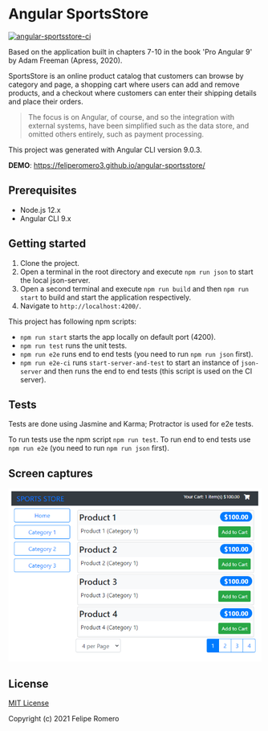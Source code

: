 # Angular SportsStore

[![angular-sportsstore-ci][ci-badge]][ci-workflow]

Based on the application built in chapters 7-10 in the book 'Pro Angular 9' by Adam Freeman (Apress, 2020).

SportsStore is an online product catalog that customers can browse by category and page, a shopping cart
where users can add and remove products, and a checkout where customers can enter their shipping details
and place their orders.

>The focus is on Angular, of course, and so the integration with external systems, have been
simplified such as the data store, and omitted others entirely, such as payment processing.

This project was generated with Angular CLI version 9.0.3.

**DEMO**: <https://feliperomero3.github.io/angular-sportsstore/>

## Prerequisites

- Node.js 12.x
- Angular CLI 9.x

## Getting started

1. Clone the project.
2. Open a terminal in the root directory and execute `npm run json` to start the local json-server.
3. Open a second terminal and execute `npm run build` and then `npm run start` to build and start the application respectively.
4. Navigate to `http://localhost:4200/`.

This project has following npm scripts:

- `npm run start` starts the app locally on default port (4200).
- `npm run test` runs the unit tests.
- `npm run e2e` runs end to end tests (you need to run `npm run json` first).
- `npm run e2e-ci` runs `start-server-and-test` to start an instance of `json-server` and then runs the end to end tests (this script is used on the CI server).

## Tests

Tests are done using Jasmine and Karma; Protractor is used for e2e tests.

To run tests use the npm script `npm run test`.
To run end to end tests use `npm run e2e` (you need to run `npm run json` first).

## Screen captures

![angular-sportsstore-home](.github/assets/angular-sportsstore.png)

## License

[MIT License](./LICENSE)

Copyright (c) 2021 Felipe Romero

[ci-badge]: https://github.com/feliperomero3/angular-sportsstore/actions/workflows/angular-sportsstore-ci.yml/badge.svg
[ci-workflow]: https://github.com/feliperomero3/angular-sportsstore/actions/workflows/angular-sportsstore-ci.yml

